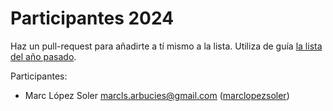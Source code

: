 # Participantes 2024

Haz un pull-request para añadirte a tí mismo a la lista. Utiliza de guía [la lista del año pasado](https://github.com/full-stack-bcn/participantes-fullstack2023).

Participantes:
- Marc López Soler <marcls.arbucies@gmail.com> ([marclopezsoler](https://github.com/marclopezsoler/))